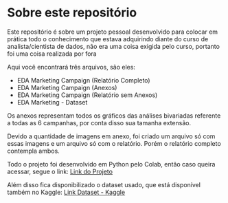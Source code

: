 # Sobre este repositório

Este repositório é sobre um projeto pessoal desenvolvido para colocar em prática todo o conhecimento que estava adquirindo diante do curso de analista/cientista de dados, não era uma coisa exigida pelo curso, portanto foi uma coisa realizada por fora

Aqui você encontrará três arquivos, são eles:

* EDA Marketing Campaign (Relatório Completo)
* EDA Marketing Campaign (Anexos)
* EDA Marketing Campaign (Relatório sem Anexos)
* EDA Marketing - Dataset

Os anexos representam todos os gráficos das análises bivariadas referente a todas as 6 campanhas, por conta disso sua tamanha extensão.

Devido a quantidade de imagens em anexo, foi criado um arquivo só com essas imagens e um arquivo só com o relatório. Porém o relatório completo contempla ambos.

Todo o projeto foi desenvolvido em Python pelo Colab, então caso queira acessar, segue o link:
[Link do Projeto](https://colab.research.google.com/drive/1frm-itVagiYRwWPFodL26-0MYH6Wiuwz?usp=sharing)

Além disso fica disponibilizado o dataset usado, que está disponível também no Kaggle:
[Link Dataset - Kaggle](https://www.kaggle.com/datasets/georgerocha/ifooddataadvancedanalyticstest/data)
